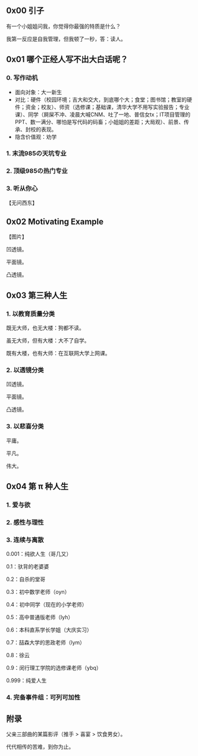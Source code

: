 ## 0x00 引子

有一个小姐姐问我，你觉得你最强的特质是什么？

我第一反应是自我管理，但我顿了一秒，答：读人。

## 0x01 哪个正经人写不出大白话呢？

### 0. 写作动机

+ 面向对象：大一新生
+ 对比：硬件（校园环境；吉大和交大，到底哪个大；食堂；图书馆；教室的硬件；资金；校友）、师资（选修课；基础课，清华大学不用写实验报告；专业课）、同学（屙屎不冲、凌晨大喊CNM、吐了一地、普信女tx；IT项目管理的PPT、数一满分、哪怕是写代码的码畜；小姐姐的差距；大局观）、前景、传承、封校的表现。
+ 隐含价值观：劝学

### 1. 末流985の天坑专业

### 2. 顶级985の热门专业

### 3. 听从你心

【无问西东】

## 0x02 Motivating Example

【图片】

凹透镜。

平面镜。

凸透镜。

## 0x03 第三种人生

### 1. 以教育质量分类

既无大师，也无大楼：狗都不读。

虽无大师，但有大楼：大不了自学。

既有大楼，也有大师：在互联网大学上网课。

### 2. 以透镜分类

凹透镜。

平面镜。

凸透镜。

### 3. 以悲喜分类

平庸。

平凡。

伟大。

## 0x04 第 π 种人生

### 1. 爱与欲

### 2. 感性与理性

### 3. 连续与离散

0.001：纯欲人生（哥几又）

0.1：驮背的老婆婆

0.2：自杀的堂哥

0.3：初中数学老师（oyn）

0.4：初中同学（现在的小学老师）

0.5：高中普通版老师（lyh）

0.6：本科直系学长学姐（大庆实习）

0.7：喆森大学的思政老师（lym）

0.8：徐云

0.9：闵行理工学院的选修课老师（ybq）

0.999：纯爱人生

### 4. 完备事件组：可列可加性

## 附录

父亲三部曲的某篇影评（推手 > 喜宴 > 饮食男女）。

代代相传的苦难，到你为止。
